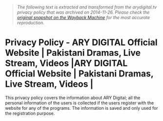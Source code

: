 > *The following text is extracted and transformed from the arydigital.tv privacy policy that was archived on 2014-11-26. Please check the [original snapshot on the Wayback Machine](https://web.archive.org/web/20141126164747id_/http%3A//www.arydigital.tv/privacy-policy) for the most accurate reproduction.*

# Privacy Policy - ARY DIGITAL Official Website | Pakistani Dramas, Live Stream, Videos |ARY DIGITAL Official Website | Pakistani Dramas, Live Stream, Videos |

This privacy policy covers the information about ARY Digital; all the personal information of the users is collected if the users register with the website for any of the programs. The information is saved and only used for the registration purpose.
